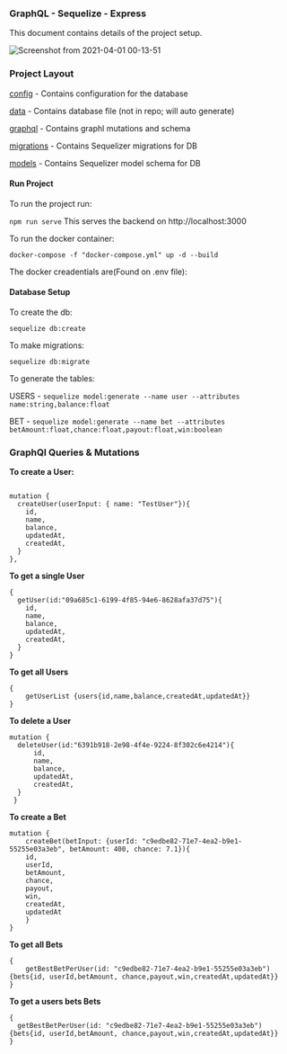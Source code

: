 ### GraphQL - Sequelize - Express

This document contains details of the project setup.

![Screenshot from 2021-04-01 00-13-51](https://user-images.githubusercontent.com/17265995/113213199-80d76100-9280-11eb-8390-792c758f3835.jpg)


### Project Layout

[config](./config)  - Contains configuration for the database

[data](./data)  - Contains database file (not in repo; will auto generate)

[graphql](./graphql)  - Contains graphl mutations and schema

[migrations](./migrations)  - Contains Sequelizer migrations for DB

[models](./models)  - Contains Sequelizer model schema for DB



#### Run Project

To run the project run:

``npm run serve``  This serves the backend on http://localhost:3000

To run the docker container:


``docker-compose -f "docker-compose.yml" up -d --build``

The docker creadentials are(Found on .env file):


#### Database Setup

To create the db:

``sequelize db:create``

To make migrations:

``sequelize db:migrate``

To generate the tables:

USERS  - ``sequelize model:generate --name user --attributes name:string,balance:float``

BET - ``sequelize model:generate --name bet --attributes betAmount:float,chance:float,payout:float,win:boolean``


### GraphQl Queries & Mutations

**To create a User:**

```

mutation {
  createUser(userInput: { name: "TestUser"}){
	id,
    name,
    balance,
    updatedAt,
    createdAt,
  }
},
```

**To get a single User**


```
{
  getUser(id:"09a685c1-6199-4f85-94e6-8628afa37d75"){
    id,
    name,
    balance,
    updatedAt,
    createdAt,
  }
}

```

**To get all Users**

```
{
    getUserList {users{id,name,balance,createdAt,updatedAt}}
}
```


**To delete a User**


```
mutation {
  deleteUser(id:"6391b918-2e98-4f4e-9224-8f302c6e4214"){
      id,
      name,
      balance,
      updatedAt,
      createdAt,
  }
 }

```


**To create a Bet**


```
mutation {
    createBet(betInput: {userId: "c9edbe82-71e7-4ea2-b9e1-55255e03a3eb", betAmount: 400, chance: 7.1}){
    id,
    userId,
    betAmount,
    chance,
    payout,
    win,
    createdAt,
    updatedAt
    }
}

```

**To get all Bets**

```
{
    getBestBetPerUser(id: "c9edbe82-71e7-4ea2-b9e1-55255e03a3eb"){bets{id, userId,betAmount, chance,payout,win,createdAt,updatedAt}}
}
```


**To get a users bets Bets**


```
{
  getBestBetPerUser(id: "c9edbe82-71e7-4ea2-b9e1-55255e03a3eb"){bets{id, userId,betAmount, chance,payout,win,createdAt,updatedAt}}
}

```

